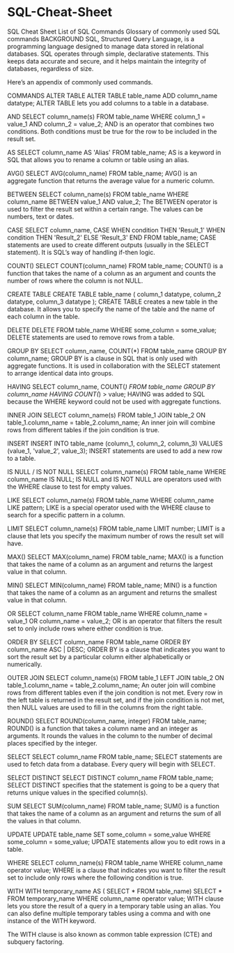 # SQL-Cheat-Sheet
SQL Cheat Sheet
List of SQL Commands
Glossary of commonly used SQL commands
BACKGROUND
SQL, Structured Query Language, is a programming language designed to manage data stored in relational databases. SQL operates through simple, declarative statements. This keeps data accurate and secure, and it helps maintain the integrity of databases, regardless of size.

Here’s an appendix of commonly used commands.

COMMANDS
ALTER TABLE
ALTER TABLE table_name 
ADD column_name datatype;
ALTER TABLE lets you add columns to a table in a database.

AND
SELECT column_name(s)
FROM table_name
WHERE column_1 = value_1
  AND column_2 = value_2;
AND is an operator that combines two conditions. Both conditions must be true for the row to be included in the result set.

AS
SELECT column_name AS 'Alias'
FROM table_name;
AS is a keyword in SQL that allows you to rename a column or table using an alias.

AVG()
SELECT AVG(column_name)
FROM table_name;
AVG() is an aggregate function that returns the average value for a numeric column.

BETWEEN
SELECT column_name(s)
FROM table_name
WHERE column_name BETWEEN value_1 AND value_2;
The BETWEEN operator is used to filter the result set within a certain range. The values can be numbers, text or dates.

CASE
SELECT column_name,
  CASE
    WHEN condition THEN 'Result_1'
    WHEN condition THEN 'Result_2'
    ELSE 'Result_3'
  END
FROM table_name;
CASE statements are used to create different outputs (usually in the SELECT statement). It is SQL’s way of handling if-then logic.

COUNT()
SELECT COUNT(column_name)
FROM table_name;
COUNT() is a function that takes the name of a column as an argument and counts the number of rows where the column is not NULL.

CREATE TABLE
CREATE TABLE table_name (
  column_1 datatype, 
  column_2 datatype, 
  column_3 datatype
);
CREATE TABLE creates a new table in the database. It allows you to specify the name of the table and the name of each column in the table.

DELETE
DELETE FROM table_name
WHERE some_column = some_value;
DELETE statements are used to remove rows from a table.

GROUP BY
SELECT column_name, COUNT(*)
FROM table_name
GROUP BY column_name;
GROUP BY is a clause in SQL that is only used with aggregate functions. It is used in collaboration with the SELECT statement to arrange identical data into groups.

HAVING
SELECT column_name, COUNT(*)
FROM table_name
GROUP BY column_name
HAVING COUNT(*) > value;
HAVING was added to SQL because the WHERE keyword could not be used with aggregate functions.

INNER JOIN
SELECT column_name(s)
FROM table_1
JOIN table_2
  ON table_1.column_name = table_2.column_name;
An inner join will combine rows from different tables if the join condition is true.

INSERT
INSERT INTO table_name (column_1, column_2, column_3) 
VALUES (value_1, 'value_2', value_3);
INSERT statements are used to add a new row to a table.

IS NULL / IS NOT NULL
SELECT column_name(s)
FROM table_name
WHERE column_name IS NULL;
IS NULL and IS NOT NULL are operators used with the WHERE clause to test for empty values.

LIKE
SELECT column_name(s)
FROM table_name
WHERE column_name LIKE pattern;
LIKE is a special operator used with the WHERE clause to search for a specific pattern in a column.

LIMIT
SELECT column_name(s)
FROM table_name
LIMIT number;
LIMIT is a clause that lets you specify the maximum number of rows the result set will have.

MAX()
SELECT MAX(column_name)
FROM table_name;
MAX() is a function that takes the name of a column as an argument and returns the largest value in that column.

MIN()
SELECT MIN(column_name)
FROM table_name;
MIN() is a function that takes the name of a column as an argument and returns the smallest value in that column.

OR
SELECT column_name
FROM table_name
WHERE column_name = value_1
   OR column_name = value_2;
OR is an operator that filters the result set to only include rows where either condition is true.

ORDER BY
SELECT column_name
FROM table_name
ORDER BY column_name ASC | DESC;
ORDER BY is a clause that indicates you want to sort the result set by a particular column either alphabetically or numerically.

OUTER JOIN
SELECT column_name(s)
FROM table_1
LEFT JOIN table_2
  ON table_1.column_name = table_2.column_name;
An outer join will combine rows from different tables even if the join condition is not met. Every row in the left table is returned in the result set, and if the join condition is not met, then NULL values are used to fill in the columns from the right table.

ROUND()
SELECT ROUND(column_name, integer)
FROM table_name;
ROUND() is a function that takes a column name and an integer as arguments. It rounds the values in the column to the number of decimal places specified by the integer.

SELECT
SELECT column_name 
FROM table_name;
SELECT statements are used to fetch data from a database. Every query will begin with SELECT.

SELECT DISTINCT
SELECT DISTINCT column_name
FROM table_name;
SELECT DISTINCT specifies that the statement is going to be a query that returns unique values in the specified column(s).

SUM
SELECT SUM(column_name)
FROM table_name;
SUM() is a function that takes the name of a column as an argument and returns the sum of all the values in that column.

UPDATE
UPDATE table_name
SET some_column = some_value
WHERE some_column = some_value;
UPDATE statements allow you to edit rows in a table.

WHERE
SELECT column_name(s)
FROM table_name
WHERE column_name operator value;
WHERE is a clause that indicates you want to filter the result set to include only rows where the following condition is true.

WITH
WITH temporary_name AS (
   SELECT *
   FROM table_name)
SELECT *
FROM temporary_name
WHERE column_name operator value;
WITH clause lets you store the result of a query in a temporary table using an alias. You can also define multiple temporary tables using a comma and with one instance of the WITH keyword.

The WITH clause is also known as common table expression (CTE) and subquery factoring.
